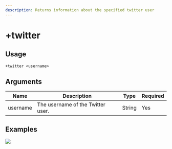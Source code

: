 ```yaml
---
description: Returns information about the specified twitter user
---
```


# +twitter

## Usage

```
+twitter <username>
```

## Arguments

| Name             | Description                       | Type   | Required |
| ---------------- | --------------------------------- | ------ | -------- |
| username         | The username of the Twitter user. | String | Yes      |

## Examples

![](https://user-images.githubusercontent.com/111157596/201486457-5d76296a-fc5e-475f-af5e-694e5bd04be1.png)
